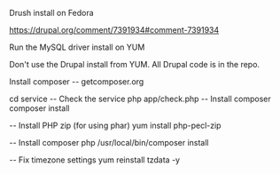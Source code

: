 

Drush install on Fedora 

https://drupal.org/comment/7391934#comment-7391934

Run the MySQL driver install on YUM

Don't use the Drupal install from YUM.  All Drupal code is in the repo.

Install composer -- getcomposer.org

cd service
-- Check the service
php app/check.php
-- Install composer
composer install

-- Install PHP zip (for using phar)
yum install php-pecl-zip

-- Install composer
php /usr/local/bin/composer install

-- Fix timezone settings
yum reinstall tzdata -y
